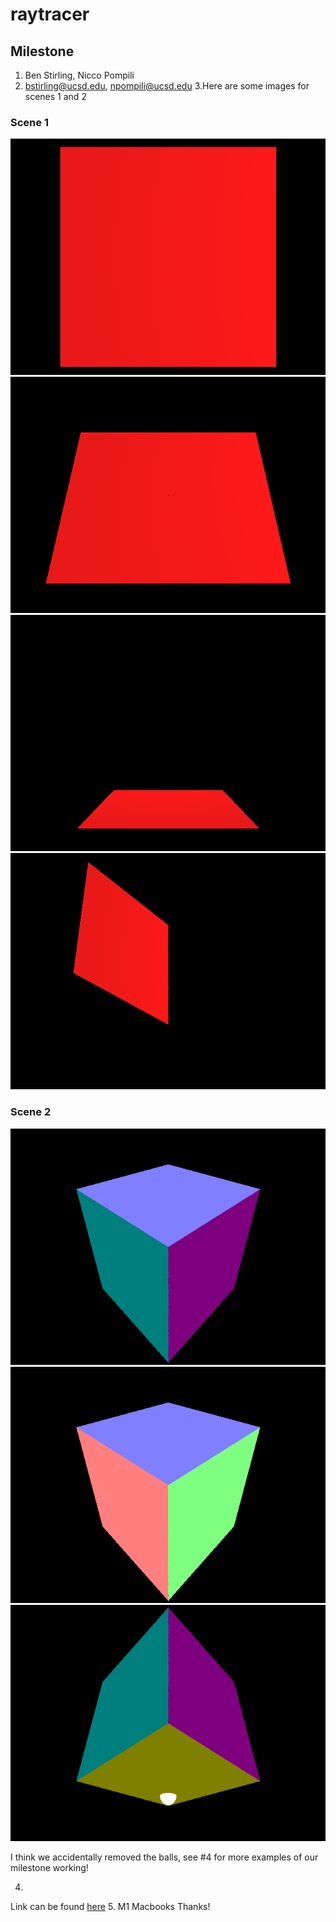 # raytracer

## Milestone
1. Ben Stirling, Nicco Pompili
2. bstirling@ucsd.edu, npompili@ucsd.edu
3.Here are some images for scenes 1 and 2

### Scene 1
![scene](scene1-1.png)
![scene](scene1-2.png)
![scene](scene1-3.png)
![scene](scene1-4.png)

### Scene 2
![scene](scene2-1.png)
![scene](scene2-2.png)
![scene](scene2-3.png)

I think we accidentally removed the balls, see #4 for more examples of our milestone working!

4.
Link can be found [here](https://raviucsdgroup.s3.amazonaws.com/hw3/a7df6a9d86319f597944b0c8f800de65/20240311022533/index.html)
5. M1 Macbooks
Thanks!
